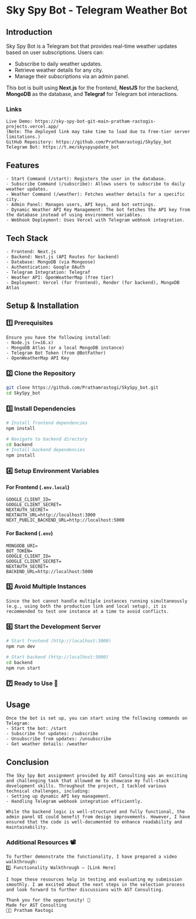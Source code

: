 # Sky Spy Bot - Telegram Weather Bot

## Introduction
Sky Spy Bot is a Telegram bot that provides real-time weather updates based on user subscriptions. Users can:
- Subscribe to daily weather updates.
- Retrieve weather details for any city.
- Manage their subscriptions via an admin panel.

This bot is built using **Next.js** for the frontend, **NestJS** for the backend, **MongoDB** as the database, and **Telegraf** for Telegram bot interactions.

### Links
```plaintext
Live Demo: https://sky-spy-bot-git-main-pratham-rastogis-projects.vercel.app/
(Note: The deployed link may take time to load due to free-tier server limitations.)
GitHub Repository: https://github.com/Prathamrastogi/SkySpy_bot
Telegram Bot: https://t.me/skyspyupdate_bot
```

## Features
```plaintext
- Start Command (/start): Registers the user in the database.
- Subscribe Command (/subscribe): Allows users to subscribe to daily weather updates.
- Weather Command (/weather): Fetches weather details for a specific city.
- Admin Panel: Manages users, API keys, and bot settings.
- Dynamic Weather API Key Management: The bot fetches the API key from the database instead of using environment variables.
- Webhook Deployment: Uses Vercel with Telegram webhook integration.
```

## Tech Stack
```plaintext
- Frontend: Next.js
- Backend: Nest.js (API Routes for backend)
- Database: MongoDB (via Mongoose)
- Authentication: Google OAuth
- Telegram Integration: Telegraf
- Weather API: OpenWeatherMap (free tier)
- Deployment: Vercel (for frontend), Render (for backend), MongoDB Atlas
```

## Setup & Installation

### 1️⃣ Prerequisites
```plaintext
Ensure you have the following installed:
- Node.js (>=16.x)
- MongoDB Atlas (or a local MongoDB instance)
- Telegram Bot Token (from @BotFather)
- OpenWeatherMap API Key
```

### 2️⃣ Clone the Repository
```bash
git clone https://github.com/Prathamrastogi/SkySpy_bot.git
cd SkySpy_bot
```

### 3️⃣ Install Dependencies
```bash
# Install frontend dependencies
npm install

# Navigate to backend directory
cd backend
# Install backend dependencies
npm install
```

### 4️⃣ Setup Environment Variables
#### For **Frontend** (`.env.local`)
```plaintext
GOOGLE_CLIENT_ID=
GOOGLE_CLIENT_SECRET=
NEXTAUTH_SECRET=
NEXTAUTH_URL=http://localhost:3000
NEXT_PUBLIC_BACKEND_URL=http://localhost:5000
```

#### For **Backend** (`.env`)
```plaintext
MONGODB_URI=
BOT_TOKEN=
GOOGLE_CLIENT_ID=
GOOGLE_CLIENT_SECRET=
NEXTAUTH_SECRET=
BACKEND_URL=http://localhost:5000
```

### 5️⃣ Avoid Multiple Instances
```plaintext
Since the bot cannot handle multiple instances running simultaneously (e.g., using both the production link and local setup), it is recommended to test one instance at a time to avoid conflicts.
```

### 6️⃣ Start the Development Server
```bash
# Start frontend (http://localhost:3000)
npm run dev

# Start backend (http://localhost:5000)
cd backend
npm run start
```

### 7️⃣ Ready to Use 🎉

## Usage
```plaintext
Once the bot is set up, you can start using the following commands on Telegram:
- Start the bot: /start
- Subscribe for updates: /subscribe
- Unsubscribe from updates: /unsubscribe
- Get weather details: /weather
```

## Conclusion
```plaintext
The Sky Spy Bot assignment provided by AST Consulting was an exciting and challenging task that allowed me to showcase my full-stack development skills. Throughout the project, I tackled various technical challenges, including:
- Setting up dynamic API key management.
- Handling Telegram webhook integration efficiently.

While the backend logic is well-structured and fully functional, the admin panel UI could benefit from design improvements. However, I have ensured that the code is well-documented to enhance readability and maintainability.
```

### Additional Resources 📽️
```plaintext
To further demonstrate the functionality, I have prepared a video walkthrough:
1️⃣ Functionality Walkthrough – [Link Here]
```

```plaintext
I hope these resources help in testing and evaluating my submission smoothly. I am excited about the next steps in the selection process and look forward to further discussions with AST Consulting.

Thank you for the opportunity! 🙌
Made for AST Consulting
👨‍💻 Pratham Rastogi
```

